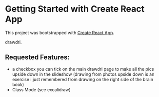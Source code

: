 # Getting Started with Create React App

This project was bootstrapped with [Create React App](https://github.com/facebook/create-react-app).

drawdri.

## Requested Features:

- a checkbox you can tick on the main drawdri page to make all the pics upside down in the slideshow (drawing from photos upside down is an exercise i just remembered from drawing on the right side of the brain book)
- Class Mode (see excalidraw)
